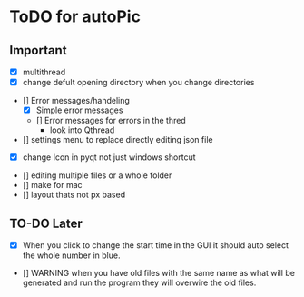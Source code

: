 
# ToDO for autoPic

## Important

- [x] multithread
- [x] change defult opening directory when you change directories
- [] Error messages/handeling
  - [x] Simple error messages
  - [] Error messages for errors in the thred
    - look into Qthread
- [] settings menu to replace directly editing json file
- [x] change Icon in pyqt not just windows shortcut
- [] editing multiple files or a whole folder
- [] make for mac
- [] layout thats not px based

## TO-DO Later

- [x] When you click to change the start time in the GUI it should auto select the whole number in blue.
- [] WARNING when you have old files with the same name as what will be generated and run the program they will overwire the old files.
